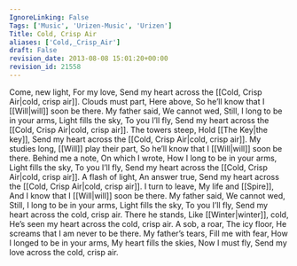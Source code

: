 ```yaml
---
IgnoreLinking: False
Tags: ['Music', 'Urizen-Music', 'Urizen']
Title: Cold, Crisp Air
aliases: ['Cold,_Crisp_Air']
draft: False
revision_date: 2013-08-08 15:01:20+00:00
revision_id: 21558
---
```


Come, new light,
For my love,
Send my heart across the [[Cold, Crisp Air|cold, crisp air]].
Clouds must part,
Here above,
So he’ll know that I [[Will|will]] soon be there.
My father said,
We cannot wed,
Still, I long to be in your arms,
Light fills the sky,
To you I’ll fly,
Send my heart across the [[Cold, Crisp Air|cold, crisp air]].
The towers steep,
Hold [[The Key|the key]],
Send my heart across the [[Cold, Crisp Air|cold, crisp air]].
My studies long,
[[Will]] play their part,
So he’ll know that I [[Will|will]] soon be there.
Behind me a note,
On which I wrote,
How I long to be in your arms,
Light fills the sky,
To you I’ll fly,
Send my heart across the [[Cold, Crisp Air|cold, crisp air]].
A flash of light,
An answer true,
Send my heart across the [[Cold, Crisp Air|cold, crisp air]].
I turn to leave,
My life and [[Spire]],
And I know that I [[Will|will]] soon be there.
My father said,
We cannot wed,
Still, I long to be in your arms,
Light fills the sky,
To you I’ll fly,
Send my heart across the cold, crisp air.
There he stands,
Like [[Winter|winter]], cold,
He’s seen my heart across the cold, crisp air.
A sob, a roar,
The icy floor,
He screams that I am never to be there.
My father’s tears,
Fill me with fear,
How I longed to be in your arms,
My heart fills the skies,
Now I must fly,
Send my love across the cold, crisp air.